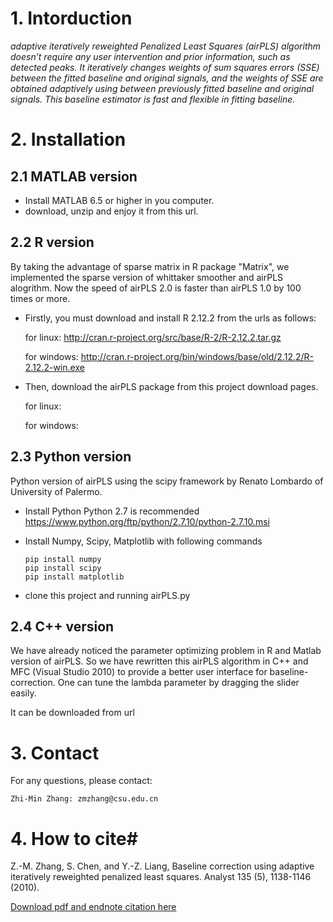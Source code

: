 # 1. Intorduction #

*adaptive iteratively reweighted Penalized Least Squares (airPLS) algorithm doesn’t require any user intervention and prior information, such as detected peaks. It iteratively changes weights of sum squares errors (SSE) between the fitted baseline and original signals, and the weights of SSE are obtained adaptively using between previously fitted baseline and original signals. This baseline estimator is fast and flexible in fitting baseline.*


# 2. Installation #

## 2.1 MATLAB version ##

- Install MATLAB 6.5 or higher in you computer.
- download, unzip and enjoy it from this url.

## 2.2 R version ##

By taking the advantage of sparse matrix in R package "Matrix", we implemented the sparse version of whittaker smoother and airPLS alogrithm. Now the speed of airPLS 2.0 is faster than airPLS 1.0 by 100 times or more.

- Firstly, you must download and install R 2.12.2 from the urls as follows:

	for linux: http://cran.r-project.org/src/base/R-2/R-2.12.2.tar.gz
	
	for windows: http://cran.r-project.org/bin/windows/base/old/2.12.2/R-2.12.2-win.exe

- Then, download the airPLS package from this project download pages.

	for linux: 
	
	for windows: 

## 2.3 Python version ##

Python version of airPLS using the scipy framework by Renato Lombardo of University of Palermo.



- Install Python
	Python 2.7 is recommended
	https://www.python.org/ftp/python/2.7.10/python-2.7.10.msi


- Install Numpy, Scipy, Matplotlib with following commands 

	```shell
	pip install numpy
	pip install scipy
	pip install matplotlib
	```
- clone this project and running airPLS.py

## 2.4 C++ version ##

We have already noticed the parameter optimizing problem in R and Matlab version of airPLS. So we have rewritten this airPLS algorithm in C++ and MFC (Visual Studio 2010) to provide a better user interface for baseline-correction. One can tune the lambda parameter by dragging the slider easily.

It can be downloaded from url


# 3. Contact #

For any questions, please contact:

	Zhi-Min Zhang: zmzhang@csu.edu.cn

# 4. How to cite#

Z.-M. Zhang, S. Chen, and Y.-Z. Liang, Baseline correction using adaptive iteratively reweighted penalized least squares. Analyst 135 (5), 1138-1146 (2010).

[Download pdf and endnote citation here](http://pubs.rsc.org/is/content/articlelanding/2010/an/b922045c)